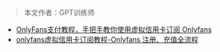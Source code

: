 > 本文作者：GPT训练师



- [OnlyFans支付教程，手把手教你使用虚拟信用卡订阅 Onlyfans](onlyFans-pay-methods.md)
- [onlyfans虚拟信用卡订阅教程-Onlyfans 注册、充值全流程](onlyfans-pay.md)

<Vssue/>





